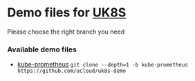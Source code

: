 # Demo files for [UK8S](https://www.ucloud.cn/site/product/uk8s.html)
Please choose the right branch you need

### Available demo files
- [kube-prometheus](https://github.com/ucloud/uk8s-demo/tree/kube-prometheus) `git clone --depth=1 -b kube-prometheus https://github.com/ucloud/uk8s-demo`
